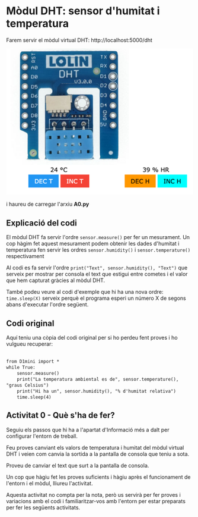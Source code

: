 # Mòdul DHT: sensor d'humitat i temperatura

Farem servir el mòdul virtual DHT: http://localhost:5000/dht

![](img/dht.png)

i haureu de carregar l'arxiu **A0.py**


## Explicació del codi

El mòdul DHT fa servir l'ordre `sensor.measure()` per fer un mesurament. Un cop hàgim fet aquest mesurament podem obtenir les dades d'humitat i temperatura fen servir les ordres `sensor.humidity()` i `sensor.temperature()` respectivament

Al codi es fa servir l'ordre `print("Text", sensor.humidity(), "Text")` que serveix per mostrar per consola el text que estigui entre cometes i el valor que hem capturat gràcies al mòdul DHT.

També podeu veure al codi d'exemple que hi ha una nova ordre: `time.sleep(X)` serveix perquè el programa esperi un número X de segons abans d'executar l'ordre següent.

## Codi original 

Aquí teniu una còpia del codi original per si ho perdeu fent proves i ho vulgueu recuperar:

~~~

from D1mini import *
while True:
    sensor.measure()
    print("La temperatura ambiental es de", sensor.temperature(), "graus Celsius")
    print("Hi ha un", sensor.humidity(), "% d'humitat relativa")
    time.sleep(4)
~~~

## Activitat 0 - Què s'ha de fer?

Seguiu els passos que hi ha a l'apartat d'Informació més a dalt per configurar l'entorn de treball.

Feu proves canviant els valors de temperatura i humitat del mòdul virtual DHT i veien com canvia la sortida a la pantalla de consola que teniu a sota.

Proveu de canviar el text que surt a la pantalla de consola.

Un cop que hàgiu fet les proves suficients i hàgiu après el funcionament de l'entorn i el mòdul, lliureu l'activitat.

Aquesta activitat no compta per la nota, però us servirà per fer proves i variacions amb el codi i familiaritzar-vos amb l'entorn per estar preparats per fer les següents activitats.


